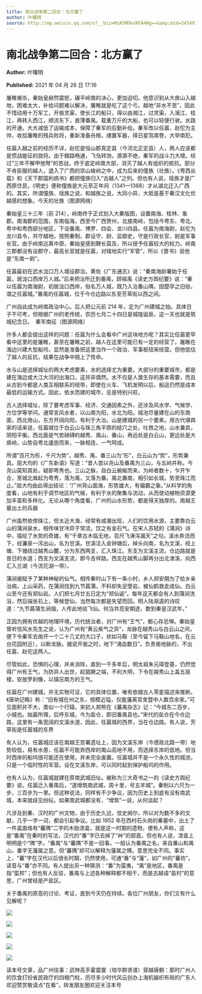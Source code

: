 ```yaml
---
title: 南北战争第二回合：北方赢了
author: 叶曙明
source: http://mp.weixin.qq.com/s?__biz=MzA5MDkxNTA4Ng==&amp;mid=2454910970&amp;idx=1&amp;sn=9e93f11f9af507833efc604564024efd&amp;chksm=87a23f9bb0d5b68d49c960d8b8f9fee9d8daa3243ebb5ecdfdd1fb4a166f9f0c8adede35d198#rd
---
```


# 南北战争第二回合：北方赢了

**Author:** 叶曙明

**Published:** 2021 年 04 月 26 日 17:16

屠睢被杀，秦始皇赫然震怒，碾平岭南的决心，更加迫切。他意识到从大庾山入越地，困难太大，补给问题难以解决，屠睢就是吃了这个亏。越地“非水不至”，因此不惜动用十万军工，开凿灵渠，使长江的船只，得以由湘江，过灵渠，入漓江、桂江，再转入西江，顺流东下，直薄番禺。载重万斤的大船，也可以轻便行驶。水路的开通，大大减低了运输成本，保障了秦军的后勤补给。秦军改以任嚣、赵佗为主帅，收拾屠睢的残兵败将，重新准备舟楫，缮置军器，择日星驾席卷，大举南犯。

任嚣入越之前的经历不详，赵佗是恒山郡真定县（今河北正定县）人，两人应该都是惯战能征的骁将。由于粮路畅通，飞刍转饷，源源不绝，秦军的战斗力大增。经过“三年不解甲弛弩”的苦战，终于底定岭南大部，消灭了越人有组织的抵抗。部分不肯臣服的越人，退入了广西的崇山峻岭之中，成为后来的僮族（壮族）。《粤西丛载》和《天下郡国利病书》都把僮族归入“古越人”之列。但也有人说，瑶族才是广西原住民，《明史》便称僮族是大元至正年间（1341—1368）才从湖北迁入广西的。其实，所谓僮族、瑶族之说，和越族之说，大同小异，大抵是基于秦汉文化优越感的想象。今天的壮族（图源网络）

秦始皇三十三年（前 214），岭南终于正式划入大秦版图，设置南海、桂林、象郡。南海郡的范围，东南临海，西至今广西贺州，北接南岭，包括今粤东、粤北、粤中和粤西部分地区，下设番禺、博罗、四会、龙川四县。任嚣为南海尉，赵佗为龙川县令，共守越地。按照秦制，郡设守、尉、监御史，守是行政长官，尉是军事长官。由于岭南远离中原，秦始皇感到鞭长莫及，所以授予任嚣较大的权力。岭南三郡都没有设郡守，最高长官就是任嚣，对辖地实行“军管”，所以《晋书》说他是“东南一尉”。

任嚣最初在武水泷口万人城设郡治。黄佐《广东通志》说：“秦南海尉署始于任嚣，居泷口西岸万人城。”后来把治所迁到番禺，顾祖禹《读史方舆纪要》说：“秦以任嚣为南海尉，初居泷口西岸，俗名万人城，既乃入治番山隅，因楚亭之旧俗，谓之任嚣城。”番禺的任嚣城，位于今仓边路以东至芳草街以西之间。

广州自此成为岭南政治中心。后人把公元前 214 年，定为广州建城之始。具体日子不可考，但根据广州的老传统，农历七月二十四日是城隍诞辰，这一天也就是筑城纪念日。  秦军南征（图源网络）

许多人都会提出这样的问题：任嚣为什么会看中广州这块地方呢？其实比任嚣更早看中这里的是屠睢，甚至在屠睢之前，越人在这里可能已有一定的经营了。屠睢在海边兴建大型船坞，显然是准备把这里当作一个政治、军事枢纽来经营。但他低估了越人的反抗，结果在战争中赔上了性命。

水与山是选择城址的两大考虑要素，水的选择尤为重要。大部分的重要城市，都是建在海边或大江大河的出海口，这并非偶然。水不仅是人类生存的基本需要，而且从古到今都是人类互相联系的纽带，即使在火车、飞机发明以后，船运仍然是成本最低的运输方式。因此，依水而建的城市，总是特别兴旺。

古人选择城址，除了要考虑军事、经济、交通因素之外，还涉及风水学、气候学、方位学等学问。通常言风水者，以山南为阳，水北为阳。城池尽量建在山的东南面，西北倚山，东方开阔向阳，有利于大治。山是建城的另一个要素。用古代堪舆家的话来说，任嚣城位于白云山与珠三角平原的结穴之处，吐唇之地，山水兼具，阴阳平衡。西北面是气势磅礴的越秀、禺山、番山，再远处是白云山，更远处是大庾岭。山势自粤北逶迤而来，一脉相连，一气呵成。

所谓“百尺为形，千尺为势”，越秀、禺、番三山为“形”，白云山为“势”，形势兼具。屈大均的《广东新语》写道：“昔人尝以尧山及番禺为三山，与五岭并称。今尧山莫知其处，疑即粤秀也。三山之脉，自白云蜿蜒而来，为岭者数十，乍开乍合，至城北耸起为粤秀，落为禺，又落为番。禺北番南，相引如长城，势至珠江而止。”屈大均由此得出结论：“广州背山面海，形势雄大，有偏霸之象。”从科学的角度看，山地有利于调节地区的气候，有利于水的聚集与流动，从而使动植物资源更加丰富和多样化。无论从哪个角度看，广州的山水形势，都是得天独厚的。南越王墓出土的兵器

广州虽然依傍珠江，但太近大海，经常有咸潮出现，人们的饮用水源，主要靠白云山的蒲涧泉水，相传味甘冷异于常流，饮之有金石气。在宋人苏轼的《蒲涧》诗中，描绘了水势的奇雄，有“千章古木临无地，百尺飞涛泻漏天”之句。溪水奔流而下，经濂泉一泻出山，名为甘溪。甘溪注入金钟塘后，掉头向南，名为文溪，经上塘、下塘绕过越秀山麓，分为东西两支，汇入珠江。东支为文溪主流，仓边路就是昔日的水道；西支为文溪支流，即今吉祥路。西支在越秀山脚再分出北津溪，向西汇入兰湖（今流花湖一带）。

蒲涧被赋予了某种神秘的仙气。相传秦时山下有一条小村，乡人郑安期为了给乡亲治病，上山采药，在蒲涧找到九节菖蒲，不料却失足堕岩，被仙鹤救走成仙。白云山至今还有郑仙岩。人们把七月廿五日定为“郑仙诞”。每年这天都会有人到蒲涧洗浴，然后端坐石上，等候登仙，当然每次都是失望而回。明人陆渐逵的诗叹道：“九节菖蒲生涧烟，人传此地驻飞仙。何当共觅安期迹，数到秦皇汉武年。”

正因为拥有优越的地理环境，历代统治者，对广州有“王气”，都心存忌惮。秦始皇曾听信风水先生之说，认为广州有“黄云紫气之异”，龙脉在越秀山与白云山之间，便下令秦军去凿开一个二十几丈的大口子，状如马鞍（至今留下马鞍山地名，在云台花园附近），以断龙脉。据说开凿之时，地下“涌血数日”。负责凿地脉的，不出任嚣、赵佗这两人。

尽管如此，恐惧的心理，并未消除，直到一千多年后，明太祖朱元璋登基，仍然觉得广州有王气，为防异人出世，起猖獗之端，不利大明，下令在越秀山上盖五层楼，安放罗刹像，以镇压南方的王气。

任嚣在广州建城，并无实物可证，它的具体位置，唯有依据古人零星描述来推断。《唐垧记略》称：“旧有城在州之东，规模近隘，仅能藩离官舍暨中人数百余家。”可见面积并不大，类似一个行辕。宋初人郑熊在《蕃禺杂志》记：“今城东二百步，小城也。始嚣所理，后呼东城，今为盐仓，即旧番禺县也。”宋代的盐仓在今仓边路，这里有一条宽阔的文溪水道，因此，任嚣城的西界，当在仓边路。有人说，芳草街是任嚣城的东界

有人认为，任嚣城应该在南越王宫署遗址上，因为文溪东岸（今德政北路一带）地势较低，易有水患，任嚣不可能弃西岸的禺山高地不用，而选择东岸的低地。但当时西岸的船坞很可能还在使用，并未完全废置。任嚣城并不是一个永久性的城池，只是一个临时性的军营。设在文溪东岸，可以同时起到保护船坞的作用。

也有人认为，任嚣城就建在原南武城旧址。被称为三大奇书之一的《读史方舆纪要》说，任嚣迁入番禺后，“遂增筑南武城，周十里，号五羊城”。秦制以六尺为一步，三百步为一里。但这种说法，同样有不少争议，因为历史上到底有没有南武城，本来就歧见纷纭，如果南武城都没有，“增筑”一说，从何谈起？

凡涉及到秦、汉时的广州文物，由于历史久远，信史阙尔，所以对为数不多的文献，几乎一字一词，都会引起争议。比如 1952 年在西村石头岗的秦墓中，出土了一件盖面烙有“蕃隅”二字的木胎漆盒，就是这一时期的遗物，便有人声称，这是“番禺”在秦时的写法，汉代的“番”字已去掉了“艸”的部首。但也有人说，漆盒上明明是个“隅”字。“番禺”与“蕃隅”不是一回事。一般认为番禺之名，来自番山和禺山，番字无藩属之意。但“蕃隅”却可以解释为藩属之隅，意思完全不同。事实上，“蕃”字在汉代以后很长时期，仍然使用，可通“番”与“藩”，如广州的“蕃坊”，读音与“番”亦不同。有人提出另一种猜测：“番”为蛮夷，“禺”是地区，番禺是指“蛮邦”；但也有人反驳，番禺与上述各种解释都不相干，而是古越语“盐村”的意思，广州曾经是产盐区。

关于番禺的原意的讨论、考证，直到今天仍在持续。各位广州朋友，你们又有什么见解呢？

![](https://mmbiz.qpic.cn/mmbiz_jpg/PJWG74pLsMYHMp7ttFWicbA9eoWQU8UxHEWLv9djYx8MrhoX4mdu2ria4s2CmWRgpKLwiaiccjhqVUYP3ZFGALrlqg/640)

![](https://mmbiz.qpic.cn/mmbiz_jpg/PJWG74pLsMYHMp7ttFWicbA9eoWQU8UxHV7jDcMgWcSVV0seWpA7jaVSvkmu6YaBUFpxkrnX2SbiccV4CMyIYXjg/640)

![](https://mmbiz.qpic.cn/mmbiz_jpg/PJWG74pLsMYHMp7ttFWicbA9eoWQU8UxHIUl7nAHUspZDk8sgIJQSZOwQZ7R6K2qlKes9L6picU5T7GBiazfiaUQKA/640)

![](https://mmbiz.qpic.cn/mmbiz_jpg/PJWG74pLsMYHMp7ttFWicbA9eoWQU8UxHWaibLL4iaMJhEbBCeyaRPB0CGY9sVmGpj44BHNTl1ichZicHAGjMlibicicgg/640)

![](https://mmbiz.qpic.cn/mmbiz_jpg/PJWG74pLsMYHMp7ttFWicbA9eoWQU8UxHwgUz7TPebyRBehynXPEeHJOakWfxHGXTVZ0ytgib3ibuMOf3mpntwejg/640)

读本号文章，品广州往事：武林高手霍震寰（培华群贤谱）穿越唐朝：那时广州人的饮食打扮省民政厅的四根门柱，历尽多少时代风云创办上海机器织布局的广东人欢迎赞赏敬请点“在看”，转发朋友圈欢迎关注本号

